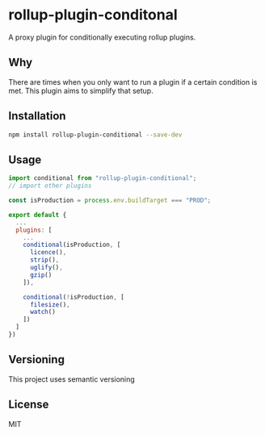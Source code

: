 # rollup-plugin-conditonal
A proxy plugin for conditionally executing rollup plugins.

## Why
There are times when you only want to run a plugin if a certain condition is met. This plugin aims to simplify that setup.

## Installation

```bash
npm install rollup-plugin-conditional --save-dev
```

## Usage

```js
import conditional from "rollup-plugin-conditional";
// import other plugins

const isProduction = process.env.buildTarget === "PROD";

export default {
  ...
  plugins: [
    ...
    conditional(isProduction, [
      licence(),
      strip(),
      uglify(),
      gzip()
    ]),

    conditional(!isProduction, [
      filesize(),
      watch()
    ])
  ]
})
```

## Versioning
This project uses semantic versioning

## License
MIT